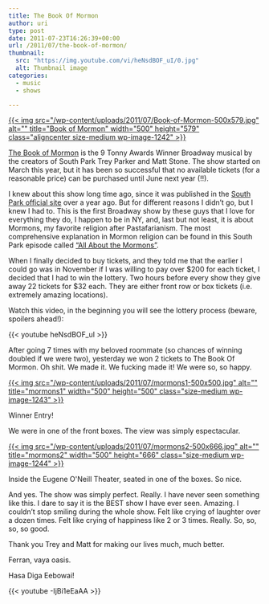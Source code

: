 ```yaml
---
title: The Book Of Mormon
author: uri
type: post
date: 2011-07-23T16:26:39+00:00
url: /2011/07/the-book-of-mormon/
thumbnail:
  src: "https://img.youtube.com/vi/heNsdBOF_uI/0.jpg"
  alt: Thumbnail image
categories:
  - music
  - shows

---
```

[{{< img src="/wp-content/uploads/2011/07/Book-of-Mormon-500x579.jpg" alt="" title="Book of Mormon" width="500" height="579" class="aligncenter size-medium wp-image-1242" >}}][1]

[The Book of Mormon][2] is the 9 Tonny Awards Winner Broadway musical by the creators of South Park Trey Parker and Matt Stone. The show started on March this year, but it has been so successful that no available tickets (for a reasonable price) can be purchased until June next year (!!).

I knew about this show long time ago, since it was published in the [South Park official site][3] over a year ago. But for different reasons I didn&#8217;t go, but I knew I had to. This is the first Broadway show by these guys that I love for everything they do, I happen to be in NY, and, last but not least, it is about Mormons, my favorite religion after Pastafarianism. The most comprehensive explanation in Mormon religion can be found in this South Park episode called [&#8220;All About the Mormons&#8221;][4].

When I finally decided to buy tickets, and they told me that the earlier I could go was in November if I was willing to pay over $200 for each ticket, I decided that I had to win the lottery. Two hours before every show they give away 22 tickets for $32 each. They are either front row or box tickets (i.e. extremely amazing locations).

Watch this video, in the beginning you will see the lottery process (beware, spoilers ahead!):

{{< youtube heNsdBOF_uI >}}</iframe>

After going 7 times with my beloved roommate (so chances of winning doubled if we were two), yesterday we won 2 tickets to The Book Of Mormon. Oh shit. We made it. We fucking made it! We were so, so happy.

<div id="attachment_1243" style="width: 510px" class="wp-caption aligncenter">
  <a href="/wp-content/uploads/2011/07/mormons1.jpg">{{< img src="/wp-content/uploads/2011/07/mormons1-500x500.jpg" alt="" title="mormons1" width="500" height="500" class="size-medium wp-image-1243" >}}</a>
  
  <p class="wp-caption-text">
    Winner Entry!
  </p>
</div>

We were in one of the front boxes. The view was simply espectacular.

<div id="attachment_1244" style="width: 510px" class="wp-caption aligncenter">
  <a href="/wp-content/uploads/2011/07/mormons2.jpg">{{< img src="/wp-content/uploads/2011/07/mormons2-500x666.jpg" alt="" title="mormons2" width="500" height="666" class="size-medium wp-image-1244" >}}</a>
  
  <p class="wp-caption-text">
    Inside the Eugene O'Neill Theater, seated in one of the boxes. So nice.
  </p>
</div>

And yes. The show was simply perfect. Really. I have never seen something like this. I dare to say it is the BEST show I have ever seen. Amazing. I couldn&#8217;t stop smiling during the whole show. Felt like crying of laughter over a dozen times. Felt like crying of happiness like 2 or 3 times. Really. So, so, so, so good.

Thank you Trey and Matt for making our lives much, much better.

Ferran, vaya oasis.

Hasa Diga Eebowai!

{{< youtube -IjBi1eEaAA >}}</iframe>

 [1]: /wp-content/uploads/2011/07/Book-of-Mormon.jpg
 [2]: https://www.bookofmormonbroadway.com/
 [3]: https://www.southparkstudios.com/
 [4]: https://www.southparkstudios.com/full-episodes/s07e12-all-about-mormons